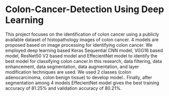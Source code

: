 # Colon-Cancer-Detection Using Deep Learning
This project focuses on the identification of colon cancer using a publicly available dataset of histopathology images of colon cancer. 4 models are proposed based on image processing for identifying colon cancer. We employed  deep learning based Keras Sequential CNN model, VGG16 based model, ResNet50 V2 based model and EffecientNet model to identify the best model for classifying colon cancer.In this research, data filtering, data enhancement, data segmentation, data augmentation, and layer modification techniques are used. We used 2 classes (colon adenocarcinoma, colon benign tissue) to develop model.. Finally, after segmentation among 4 models EffecientNet model gives the best training accuracy of 81.25% and validation accuracy of 80.21%.

